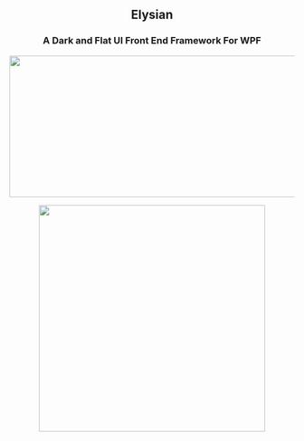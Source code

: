 <h2 align="center">Elysian</h2>
<h3 align="center">A Dark and Flat UI Front End Framework For WPF</h3>

<p align="center">
  <img width="880" height="250" src="https://i.imgur.com/N03Vx4V.png">
</p>


<p align="center">
  <img height="400" src="https://i.imgur.com/wYiNX1u.png">
</p>
